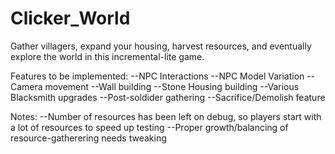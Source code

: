 # Clicker_World

Gather villagers, expand your housing, harvest resources, and eventually explore the world in this incremental-lite game.

Features to be implemented:
--NPC Interactions
--NPC Model Variation
--Camera movement
--Wall building
--Stone Housing building
--Various Blacksmith upgrades
--Post-soldider gathering
--Sacrifice/Demolish feature

Notes:
--Number of resources has been left on debug, so players start with a lot of resources to speed up testing
--Proper growth/balancing of resource-gatherering needs tweaking
